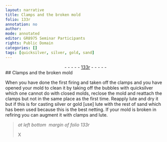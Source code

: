 ```yaml
---
layout: narrative
title: Clamps and the broken mold
folio: 133r
annotation: no
author:
mode: annotated
editor: GR8975 Seminar Participants
rights: Public Domain
categories: []
tags: [quicksilver, silver, gold, sand]
---
```


 <div class="folio" align="center">- - - - - <a href="http://gallica.bnf.fr/ark:/12148/btv1b10500001g/f271.image" target="_blank">133r</a> - - - - - </div> 
## Clamps and the broken mold

 
 When you have done the first firing and taken off the <span class="tool">clamps</span> and you have opened your mold to clean it by taking off the bubbles with <span class="material">quicksilver</span> which one cannot do with closed molds, reclose the mold and reattach the <span class="tool">clamps</span> but not in the same place as the first time. Reapply lute and dry it but if this is for casting <span class="material">silver</span> or <span class="material">gold</span> [use] lute with the rest of <span class="material">sand</span> which has been used because this is the best netting. If your mold is broken in refiring you can augment it with <span class="tool">clamps</span> and lute. 
 
> *at left bottom  margin of folio 133r*
> 
> X 
 